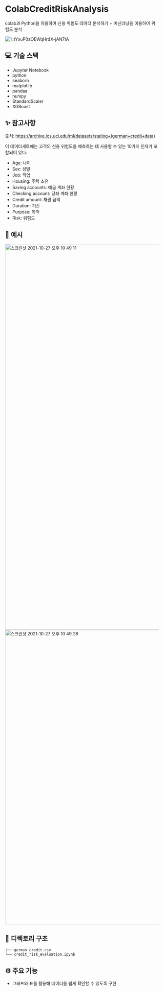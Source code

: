 # ColabCreditRiskAnalysis
colab과 Python을 이용하여 신용 위험도 데이터 분석하기 + 머신러닝을 이용하여 위험도 분석

![1_tYxuP0zOEWqHrdX-jAN7tA](https://user-images.githubusercontent.com/81430564/139078431-5ddc14ef-113a-41ed-95ce-934cde24ed45.jpeg)


## 💻 기술 스택

- Jupyter Notebook
- python
- seaborn
- matplotlib
- pandas
- numpy
- StandardScaler
- XGBoost 


## ✨ 참고사항

출처: https://archive.ics.uci.edu/ml/datasets/statlog+(german+credit+data)

이 데이터세트에는 고객의 신용 위험도를 예측하는 데 사용할 수 있는 10가지 인자가 포함되어 있다.

- Age: 나이
- Sex: 성별
- Job: 직업
- Housing: 주택 소유
- Saving accounts: 예금 계좌 현황
- Checking account: 당좌 계좌 현황
- Credit amount: 채권 금액
- Duration: 기간
- Purpose: 목적
- Risk: 위험도


## 📄 예시

<img width="1260" alt="스크린샷 2021-10-27 오후 10 49 11" src="https://user-images.githubusercontent.com/81430564/139079111-09d19092-fecb-4af8-a95e-7e4b03fbffe7.png">
<img width="962" alt="스크린샷 2021-10-27 오후 10 49 28" src="https://user-images.githubusercontent.com/81430564/139079137-1c0697fb-bc74-427c-b6b9-79ccb177c638.png">


## 🌲 디렉토리 구조

```
├── german_credit.csv
└── credit_risk_evaluation.ipynb
``` 

## ⚙️ 주요 기능

- 그래프와 표를 활용해 데이터를 쉽게 확인할 수 있도록 구현
